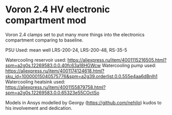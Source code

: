 # Voron 2.4 HV electronic compartment mod
 Voron 2.4 clamps set to put many more things into the electronics compartment comparing to baseline.

PSU Used: mean well LRS-200-24, LRS-200-48, RS-35-5

Watercooling reservoir used: https://aliexpress.ru/item/4001115216505.html?spm=a2g0s.12269583.0.0.40fc63a18HGWcw
Watercooling pump used: https://aliexpress.ru/item/4001174124618.html?sku_id=10000015040575776&spm=a2g39.orderlist.0.0.555e4aa6dBnIh1
Watercooling heatsink used: https://aliexpress.ru/item/4001155879758.html?spm=a2g0s.12269583.0.0.65323e55COctSo

Models in Ansys modelled by Georgy (https://github.com/nehilo) kudos to his involvement and dedication.